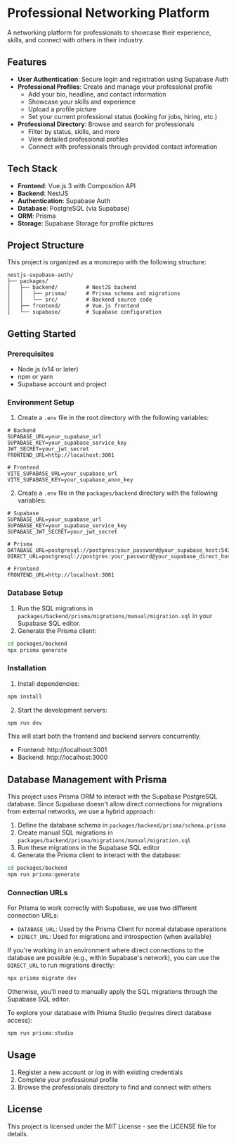 # Professional Networking Platform

A networking platform for professionals to showcase their experience, skills, and connect with others in their industry.

## Features

- **User Authentication**: Secure login and registration using Supabase Auth
- **Professional Profiles**: Create and manage your professional profile
  - Add your bio, headline, and contact information
  - Showcase your skills and experience
  - Upload a profile picture
  - Set your current professional status (looking for jobs, hiring, etc.)
- **Professional Directory**: Browse and search for professionals
  - Filter by status, skills, and more
  - View detailed professional profiles
  - Connect with professionals through provided contact information

## Tech Stack

- **Frontend**: Vue.js 3 with Composition API
- **Backend**: NestJS
- **Authentication**: Supabase Auth
- **Database**: PostgreSQL (via Supabase)
- **ORM**: Prisma
- **Storage**: Supabase Storage for profile pictures

## Project Structure

This project is organized as a monorepo with the following structure:

```
nestjs-supabase-auth/
├── packages/
│   ├── backend/         # NestJS backend
│   │   ├── prisma/      # Prisma schema and migrations
│   │   └── src/         # Backend source code
│   ├── frontend/        # Vue.js frontend
│   └── supabase/        # Supabase configuration
```

## Getting Started

### Prerequisites

- Node.js (v14 or later)
- npm or yarn
- Supabase account and project

### Environment Setup

1. Create a `.env` file in the root directory with the following variables:

```
# Backend
SUPABASE_URL=your_supabase_url
SUPABASE_KEY=your_supabase_service_key
JWT_SECRET=your_jwt_secret
FRONTEND_URL=http://localhost:3001

# Frontend
VITE_SUPABASE_URL=your_supabase_url
VITE_SUPABASE_KEY=your_supabase_anon_key
```

2. Create a `.env` file in the `packages/backend` directory with the following variables:

```
# Supabase
SUPABASE_URL=your_supabase_url
SUPABASE_KEY=your_supabase_service_key
SUPABASE_JWT_SECRET=your_jwt_secret

# Prisma
DATABASE_URL=postgresql://postgres:your_password@your_supabase_host:5432/postgres
DIRECT_URL=postgresql://postgres:your_password@your_supabase_direct_host:5432/postgres

# Frontend
FRONTEND_URL=http://localhost:3001
```

### Database Setup

1. Run the SQL migrations in `packages/backend/prisma/migrations/manual/migration.sql` in your Supabase SQL editor.
2. Generate the Prisma client:

```bash
cd packages/backend
npx prisma generate
```

### Installation

1. Install dependencies:

```bash
npm install
```

2. Start the development servers:

```bash
npm run dev
```

This will start both the frontend and backend servers concurrently.

- Frontend: http://localhost:3001
- Backend: http://localhost:3000

## Database Management with Prisma

This project uses Prisma ORM to interact with the Supabase PostgreSQL database. Since Supabase doesn't allow direct connections for migrations from external networks, we use a hybrid approach:

1. Define the database schema in `packages/backend/prisma/schema.prisma`
2. Create manual SQL migrations in `packages/backend/prisma/migrations/manual/migration.sql`
3. Run these migrations in the Supabase SQL editor
4. Generate the Prisma client to interact with the database:

```bash
cd packages/backend
npm run prisma:generate
```

### Connection URLs

For Prisma to work correctly with Supabase, we use two different connection URLs:

- `DATABASE_URL`: Used by the Prisma Client for normal database operations
- `DIRECT_URL`: Used for migrations and introspection (when available)

If you're working in an environment where direct connections to the database are possible (e.g., within Supabase's network), you can use the `DIRECT_URL` to run migrations directly:

```bash
npx prisma migrate dev
```

Otherwise, you'll need to manually apply the SQL migrations through the Supabase SQL editor.

To explore your database with Prisma Studio (requires direct database access):

```bash
npm run prisma:studio
```

## Usage

1. Register a new account or log in with existing credentials
2. Complete your professional profile
3. Browse the professionals directory to find and connect with others

## License

This project is licensed under the MIT License - see the LICENSE file for details.
